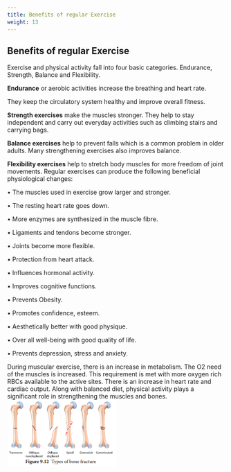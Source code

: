 ```yaml
---
title: Benefits of regular Exercise
weight: 13
---
```


## Benefits of regular Exercise


Exercise and physical activity fall into four basic categories. Endurance, Strength, Balance and Flexibility.

**Endurance** or aerobic activities increase the breathing and heart rate.  

They keep the circulatory system healthy and improve overall fitness.

**Strength exercises** make the muscles stronger. They help to stay independent and carry out everyday activities such as climbing stairs and carrying bags.

**Balance exercises** help to prevent falls which is a common problem in older adults. Many strengthening exercises also improves balance.

**Flexibility exercises** help to stretch body muscles for more freedom of joint movements. Regular exercises can produce the following beneficial physiological changes:

• The muscles used in exercise grow larger and stronger.

• The resting heart rate goes down.

 • More enzymes are synthesized in the muscle fibre. 
 
 • Ligaments and tendons become stronger.
 
  • Joints become more flexible. 
  
  • Protection from heart attack. 
  
  • Influences hormonal activity. 
  
  • Improves cognitive functions. 
  
  • Prevents Obesity. 
  
  • Promotes confidence, esteem. 
  
  • Aesthetically better with good physique. 
  
  • Over all well-being with good quality of life. 
  
  • Prevents depression, stress and anxiety.

During muscular exercise, there is an increase in metabolism. The O2 need of the muscles is increased. This requirement is met with more oxygen rich RBCs available to the active sites. There is an increase in heart rate and cardiac output. Along with balanced diet, physical activity plays a significant role in strengthening the muscles and bones.
![alt text](<Type of Bone fracture.png>)

